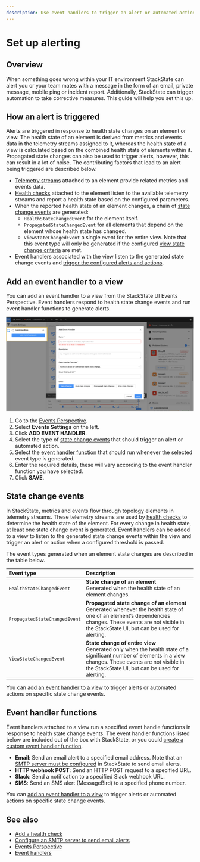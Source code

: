 ```yaml
---
description: Use event handlers to trigger an alert or automated action on component or view state changes.
---
```


# Set up alerting

## Overview

When something goes wrong within your IT environment StackState can alert you or your team mates with a message in the form of an email, private message, mobile ping or incident report. Additionally, StackState can trigger automation to take corrective measures. This guide will help you set this up.

## How an alert is triggered

Alerts are triggered in response to health state changes on an element or view. The health state of an element is derived from metrics and events data in the telemetry streams assigned to it, whereas the health state of a view is calculated based on the combined health state of elements within it. Propagated state changes can also be used to trigger alerts, however, this can result in a lot of noise. 
The contributing factors that lead to an alert being triggered are described below.

- [Telemetry streams](/use/health-state-and-alerts/add-telemetry-to-element.md) attached to an element provide related metrics and events data.
- [Health checks](/use/health-state-and-alerts/add-a-health-check.md) attached to the element listen to the available telemetry streams and report a health state based on the configured parameters.
- When the reported health state of an element changes, a chain of [state change events](#state-change-events) are generated:
    - `HealthStateChangedEvent` for the element itself.
    - `PropagatedStateChangedEvent` for all elements that depend on the element whose health state has changed.
    - `ViewStateChangedEvent` a single event for the entire view. Note that this event type will only be generated if the configured [view state change criteria](/use/health-state-and-alerts/configure-view-health.md) are met.
- Event handlers associated with the view listen to the generated state change events and [trigger the configured alerts and actions](#add-an-event-handler-to-a-view).

## Add an event handler to a view

You can add an event handler to a view from the StackState UI Events Perspective. Event handlers respond to health state change events and run event handler functions to generate alerts.  

![Add an event handler](/.gitbook/assets/event_handlers_tab.png)

1. Go to the [Events Perspective](/use/views/events_perspective.md).
2. Select **Events Settings** on the left.
3. Click **ADD EVENT HANDLER**.
4. Select the type of [state change events](#state-change-events) that should trigger an alert or automated action.
5. Select the [event handler function](#event-handler-functions) that should run whenever the selected event type is generated.
6. Enter the required details, these will vary according to the event handler function you have selected.
7. Click **SAVE**.

## State change events

In StackState, metrics and events flow through topology elements in telemetry streams. These telemetry streams are used by [health checks](/use/health-state-and-alerts/add-a-health-check.md) to determine the health state of the element. For every change in health state, at least one state change event is generated. Event handlers can be added to a view to listen to the generated state change events within the view and trigger an alert or action when a configured threshold is passed.

The event types generated when an element state changes are described in the table below.

| Event type | Description |
|:---|:---|
| `HealthStateChangedEvent` | **State change of an element**<br />Generated when the health state of an element changes. |
| `PropagatedStateChangedEvent` | **Propagated state change of an element**<br />Generated whenever the health state of one of an element’s dependencies changes. These events are not visible in the StackState UI, but can be used for alerting. |
| `ViewStateChangedEvent` | **State change of entire view**<br />Generated only when the health state of a significant number of elements in a view changes. These events are not visible in the StackState UI, but can be used for alerting. |

You can [add an event handler to a view](#add-an-event-handler-to-a-view) to trigger alerts or automated actions on specific state change events.

## Event handler functions 

Event handlers attached to a view run a specified event handle functions in response to health state change events. The event handler functions listed below are included out of the box with StackState, or you could [create a custom event handler function](/configure/topology/event-handlers.md).

- **Email**: Send an email alert to a specified email address. Note that an [SMTP server must be configured](/configure/topology/configure-email-alerts.md) in StackState to send email alerts.
- **HTTP webhook POST**: Send an HTTP POST request to a specified URL.
- **Slack**: Send a notification to a specified Slack webhook URL.
- **SMS**: Send an SMS alert (MessageBird) to a specified phone number.

You can [add an event handler to a view](#add-an-event-handler-to-a-view) to trigger alerts or automated actions on specific state change events.

## See also

- [Add a health check](/use/health-state-and-alerts/add-a-health-check.md)
- [Configure an SMTP server to send email alerts](/configure/topology/configure-email-alerts.md)
- [Events Perspective](/use/views/events_perspective.md)
- [Event handlers](/configure/topology/event-handlers.md)

